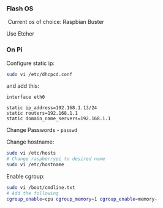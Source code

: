 ### Flash OS 

​	Current os of choice: Raspbian Buster

Use Etcher



### On Pi

Configure static ip:

```bash
sudo vi /etc/dhcpcd.conf
```

and add this:

```
interface eth0

static ip_address=192.168.1.13/24
static routers=192.168.1.1
static domain_name_servers=192.168.1.1
```



Change Passwords - `passwd`

Change hostname:

```bash
sudo vi /etc/hosts
# Change raspberrypi to desired name
sudo vi /etc/hostname
```





Enable cgroup:

```bash
sudo vi /boot/cmdline.txt
# Add the following
cgroup_enable=cpu cgroup_memory=1 cgroup_enable=memory-
```

